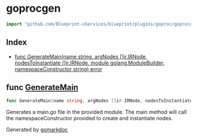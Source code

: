<!-- Code generated by gomarkdoc. DO NOT EDIT -->

# goprocgen

```go
import "github.com/Blueprint-uServices/blueprint/plugins/goproc/goprocgen"
```

## Index

- [func GenerateMain\(name string, argNodes \[\]ir.IRNode, nodesToInstantiate \[\]ir.IRNode, module golang.ModuleBuilder, namespaceConstructor string\) error](<#GenerateMain>)


<a name="GenerateMain"></a>
## func [GenerateMain](<https://gitlab.mpi-sws.org/cld/blueprint2/blueprint/blob/main/plugins/goproc/goprocgen/main.go.go#L18-L23>)

```go
func GenerateMain(name string, argNodes []ir.IRNode, nodesToInstantiate []ir.IRNode, module golang.ModuleBuilder, namespaceConstructor string) error
```

Generates a main.go file in the provided module. The main method will call the namespaceConstructor provided to create and instantiate nodes.

Generated by [gomarkdoc](<https://github.com/princjef/gomarkdoc>)
